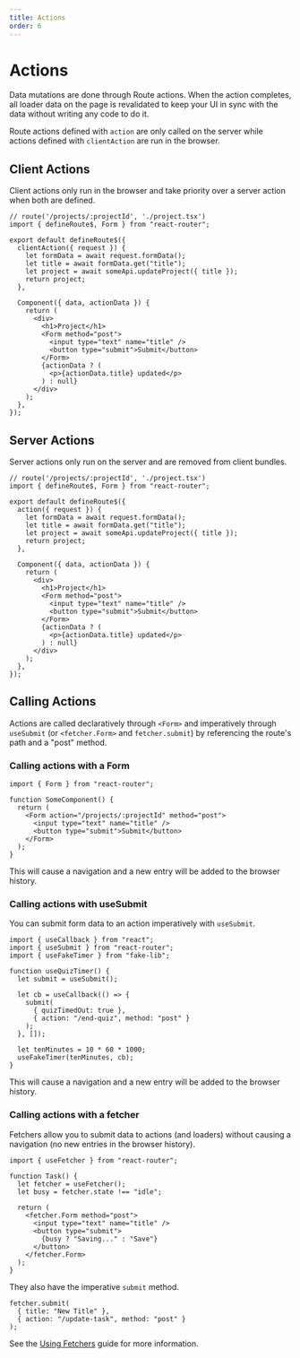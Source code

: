 ```yaml
---
title: Actions
order: 6
---
```


# Actions

Data mutations are done through Route actions. When the action completes, all loader data on the page is revalidated to keep your UI in sync with the data without writing any code to do it.

Route actions defined with `action` are only called on the server while actions defined with `clientAction` are run in the browser.

## Client Actions

Client actions only run in the browser and take priority over a server action when both are defined.

```tsx filename=app/project.tsx
// route('/projects/:projectId', './project.tsx')
import { defineRoute$, Form } from "react-router";

export default defineRoute$({
  clientAction({ request }) {
    let formData = await request.formData();
    let title = await formData.get("title");
    let project = await someApi.updateProject({ title });
    return project;
  },

  Component({ data, actionData }) {
    return (
      <div>
        <h1>Project</h1>
        <Form method="post">
          <input type="text" name="title" />
          <button type="submit">Submit</button>
        </Form>
        {actionData ? (
          <p>{actionData.title} updated</p>
        ) : null}
      </div>
    );
  },
});
```

## Server Actions

Server actions only run on the server and are removed from client bundles.

```tsx filename=app/project.tsx
// route('/projects/:projectId', './project.tsx')
import { defineRoute$, Form } from "react-router";

export default defineRoute$({
  action({ request }) {
    let formData = await request.formData();
    let title = await formData.get("title");
    let project = await someApi.updateProject({ title });
    return project;
  },

  Component({ data, actionData }) {
    return (
      <div>
        <h1>Project</h1>
        <Form method="post">
          <input type="text" name="title" />
          <button type="submit">Submit</button>
        </Form>
        {actionData ? (
          <p>{actionData.title} updated</p>
        ) : null}
      </div>
    );
  },
});
```

## Calling Actions

Actions are called declaratively through `<Form>` and imperatively through `useSubmit` (or `<fetcher.Form>` and `fetcher.submit`) by referencing the route's path and a "post" method.

### Calling actions with a Form

```tsx
import { Form } from "react-router";

function SomeComponent() {
  return (
    <Form action="/projects/:projectId" method="post">
      <input type="text" name="title" />
      <button type="submit">Submit</button>
    </Form>
  );
}
```

This will cause a navigation and a new entry will be added to the browser history.

### Calling actions with useSubmit

You can submit form data to an action imperatively with `useSubmit`.

```tsx
import { useCallback } from "react";
import { useSubmit } from "react-router";
import { useFakeTimer } from "fake-lib";

function useQuizTimer() {
  let submit = useSubmit();

  let cb = useCallback(() => {
    submit(
      { quizTimedOut: true },
      { action: "/end-quiz", method: "post" }
    );
  }, []);

  let tenMinutes = 10 * 60 * 1000;
  useFakeTimer(tenMinutes, cb);
}
```

This will cause a navigation and a new entry will be added to the browser history.

### Calling actions with a fetcher

Fetchers allow you to submit data to actions (and loaders) without causing a navigation (no new entries in the browser history).

```tsx
import { useFetcher } from "react-router";

function Task() {
  let fetcher = useFetcher();
  let busy = fetcher.state !== "idle";

  return (
    <fetcher.Form method="post">
      <input type="text" name="title" />
      <button type="submit">
        {busy ? "Saving..." : "Save"}
      </button>
    </fetcher.Form>
  );
}
```

They also have the imperative `submit` method.

```tsx
fetcher.submit(
  { title: "New Title" },
  { action: "/update-task", method: "post" }
);
```

See the [Using Fetchers](../guides/fetchers) guide for more information.

